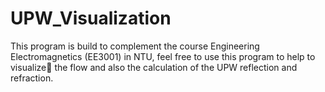 # UPW_Visualization

This program is build to complement the course Engineering Electromagnetics (EE3001) in NTU, feel free to use this program to help to visualize👀 the flow and also the calculation of the UPW reflection and refraction. 
